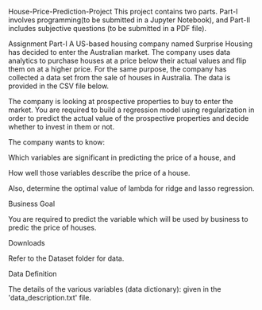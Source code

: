 House-Price-Prediction-Project
This project contains two parts. Part-I involves programming(to be submitted in a Jupyter Notebook), and Part-II includes subjective questions (to be submitted in a PDF file). 

Assignment Part-I
A US-based housing company named Surprise Housing has decided to enter the Australian market. The company uses data analytics to purchase houses at a price below their actual values and flip them on at a higher price. For the same purpose, the company has collected a data set from the sale of houses in Australia. The data is provided in the CSV file below.

The company is looking at prospective properties to buy to enter the market. You are required to build a regression model using regularization in order to predict the actual value of the prospective properties and decide whether to invest in them or not.

The company wants to know:

Which variables are significant in predicting the price of a house, and

How well those variables describe the price of a house.

Also, determine the optimal value of lambda for ridge and lasso regression.

Business Goal

You are required to predict the variable which will be used by business to predic the price of houses.

Downloads

Refer to the Dataset folder for data.

Data Definition

The details of the various variables (data dictionary): given in the 'data_description.txt' file.
